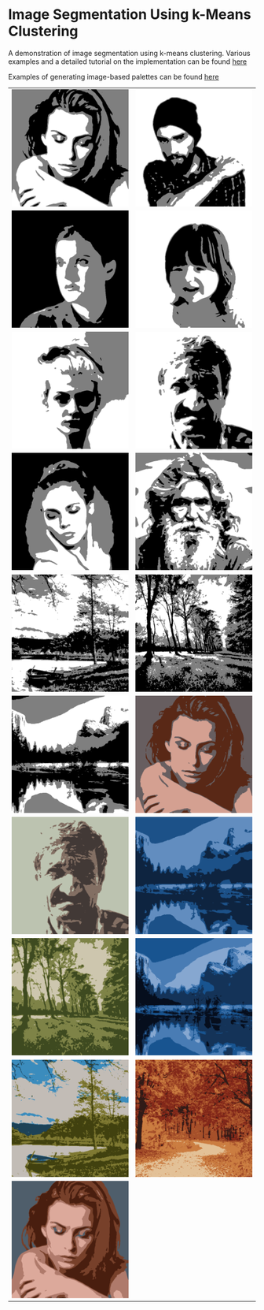# Image Segmentation Using k-Means Clustering

A demonstration of image segmentation using k-means clustering. Various
examples and a detailed tutorial on the implementation can be found
[here](http://sighack.com/post/image-based-palettes-using-k-means-clustering)

Examples of generating image-based palettes can be found [here]()

|                                   |                                  |
|-----------------------------------|----------------------------------|
|![](/examples/example1.png?raw=true) |![](/examples/example2.png?raw=true)
|![](/examples/example3.png?raw=true) |![](/examples/example4.png?raw=true)
|![](/examples/example5.png?raw=true) |![](/examples/example6.png?raw=true)
|![](/examples/example7.png?raw=true) |![](/examples/example8.png?raw=true)
|![](/examples/example9.png?raw=true) |![](/examples/example10.png?raw=true)
|![](/examples/example11.png?raw=true) |![](/examples/example12.png?raw=true)
|![](/examples/example13.png?raw=true) |![](/examples/example14.png?raw=true)
|![](/examples/example15.png?raw=true) |![](/examples/example16.png?raw=true)
|![](/examples/example17.png?raw=true) |![](/examples/example18.png?raw=true)
|![](/examples/example19.png?raw=true) |
